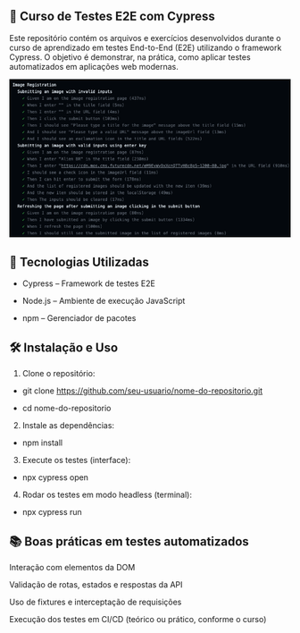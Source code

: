 ## 📘 Curso de Testes E2E com Cypress

Este repositório contém os arquivos e exercícios desenvolvidos durante o curso de aprendizado em testes End-to-End (E2E) utilizando o framework Cypress. O objetivo é demonstrar, na prática, como aplicar testes automatizados em aplicações web modernas.

![tests results](./README/tests.png)

## 🚀 Tecnologias Utilizadas
- Cypress – Framework de testes E2E

- Node.js – Ambiente de execução JavaScript

- npm – Gerenciador de pacotes

## 🛠️ Instalação e Uso
1. Clone o repositório:
- git clone https://github.com/seu-usuario/nome-do-repositorio.git

- cd nome-do-repositorio

2. Instale as dependências:
- npm install

3. Execute os testes (interface):
- npx cypress open

4. Rodar os testes em modo headless (terminal):
- npx cypress run

## 📚 Boas práticas em testes automatizados

Interação com elementos da DOM

Validação de rotas, estados e respostas da API

Uso de fixtures e interceptação de requisições

Execução dos testes em CI/CD (teórico ou prático, conforme o curso)
